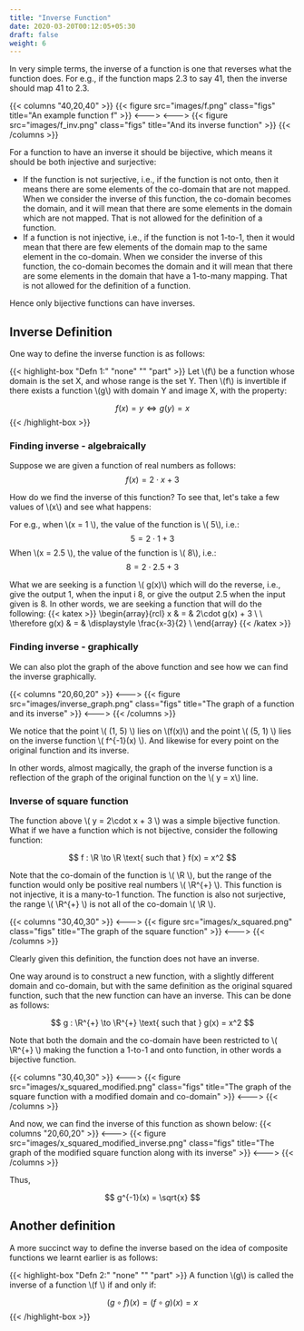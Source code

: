 ```yaml
---
title: "Inverse Function"
date: 2020-03-20T00:12:05+05:30
draft: false
weight: 6
---
```


In very simple terms, the inverse of a function is one that reverses what the function does. For e.g., if the function maps 2.3 to say 41, then the inverse should map 41 to 2.3.

{{< columns "40,20,40" >}}
{{< figure src="images/f.png" class="figs" title="An example function f" >}}
<--->
<--->
{{< figure src="images/f_inv.png" class="figs" title="And its inverse function" >}}
{{< /columns >}}

For a function to have an inverse it should be bijective, which means it should be both injective and surjective:

- If the function is not surjective, i.e., if the function is not onto, then it means there are some elements of the co-domain that are not mapped. When we consider the inverse of this function, the co-domain becomes the domain, and it will mean that there are some elements in the domain which are not mapped. That is not allowed for the definition of a function.
- If a function is not injective, i.e., if the function is not 1-to-1, then it would mean that there are few elements of the domain map to the same element in the co-domain. When we consider the inverse of this function, the co-domain becomes the domain and it will mean that there are some elements in the domain that have a 1-to-many mapping. That is not allowed for the definition of a function.

Hence only bijective functions can have inverses.

## Inverse Definition

One way to define the inverse function is as follows:

{{< highlight-box "Defn 1:" "none" "" "part" >}}
Let \\(f\\) be a function whose domain is the set X, and whose range is the set Y. Then \\(f\\) is invertible if there exists a function \\(g\\) with domain Y and image X, with the property:

$$ \displaystyle f(x)=y\,\,\Leftrightarrow \,\,g(y)=x $$
{{< /highlight-box >}}

### Finding inverse - algebraically

Suppose we are given a function of real numbers as follows:
$$ f(x) = 2\cdot x + 3 $$

How do we find the inverse of this function? To see that, let's take a few values of \\(x\\) and see what happens:

For e.g., when \\(x = 1 \\), the value of the function is \\( 5\\), i.e.:
$$ 5 = 2\cdot 1 + 3 $$
When \\(x = 2.5 \\), the value of the function is \\( 8\\), i.e.:
$$ 8 = 2\cdot 2.5 + 3 $$

What we are seeking is a function \\( g(x)\\) which will do the reverse, i.e., give the output 1, when the input i 8, or give the output 2.5 when the input given is 8. In other words, we are seeking a function that will do the following:
{{< katex >}}
\begin{array}{rcl}
x & = & 2\cdot g(x) + 3 \\ \\
\therefore g(x) & = & \displaystyle \frac{x-3}{2} \\
\end{array}
{{< /katex >}}

### Finding inverse - graphically

We can also plot the graph of the above function and see how we can find the inverse graphically.

{{< columns "20,60,20" >}}
<--->
{{< figure src="images/inverse_graph.png" class="figs" title="The graph of a function and its inverse" >}}
<--->
{{< /columns >}}

We notice that the point \\( (1, 5) \\) lies on \\(f(x)\\) and the point \\( (5, 1) \\) lies on the inverse function \\( f^{-1}(x) \\). And likewise for every point on the original function and its inverse. 

In other words, almost magically, the graph of the inverse function is a reflection of the graph of the original function on the \\( y = x\\) line.

### Inverse of square function

The function above \\( y = 2\cdot x + 3 \\) was a simple bijective function. What if we have a function which is not bijective, consider the following function:

$$ f : \R \to \R \text{ such that } f(x) = x^2 $$

Note that the co-domain of the function is \\( \R \\), but the range of the function would only be positive real numbers \\( \R^{+} \\). This function is not injective, it is a many-to-1 function. The function is also not surjective, the range \\( \R^{+} \\) is not all of the co-domain \\( \R \\).

{{< columns "30,40,30" >}}
<--->
{{< figure src="images/x_squared.png" class="figs" title="The graph of the square function" >}}
<--->
{{< /columns >}}

Clearly given this definition, the function does not have an inverse.

One way around is to construct a new function, with a slightly different domain and co-domain, but with the same definition as the original squared function, such that the new function can have an inverse. This can be done as follows:

$$ g : \R^{+} \to \R^{+} \text{ such that } g(x) = x^2 $$

Note that both the domain and the co-domain have been restricted to \\( \R^{+} \\) making the function a 1-to-1 and onto function, in other words a bijective function.

{{< columns "30,40,30" >}}
<--->
{{< figure src="images/x_squared_modified.png" class="figs" title="The graph of the square function with a modified domain and co-domain" >}}
<--->
{{< /columns >}}

And now, we can find the inverse of this function as shown below:
{{< columns "20,60,20" >}}
<--->
{{< figure src="images/x_squared_modified_inverse.png" class="figs" title="The graph of the modified square function along with its inverse" >}}
<--->
{{< /columns >}}

Thus, 

$$ g^{-1}(x) = \sqrt{x} $$

## Another definition

A more succinct way  to define the inverse based on the idea of composite functions we learnt earlier is as follows:

{{< highlight-box "Defn 2:" "none" "" "part" >}}
A function \\(g\\) is called the inverse of a function \\(f \\) if and only if:

$$ (g\circ f)(x) = (f\circ g)(x) = x $$
{{< /highlight-box >}}

